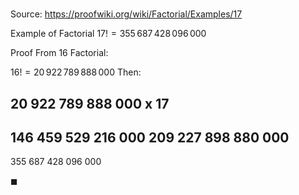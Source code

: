 # 

Source: https://proofwiki.org/wiki/Factorial/Examples/17

Example of Factorial
$17! = 355 \, 687 \, 428 \, 096 \, 000$


Proof
From $16$ Factorial:

$16! = 20 \, 922 \, 789 \, 888 \, 000$
Then:

 20 922 789 888 000
x                17
-------------------
146 459 529 216 000
209 227 898 880 000
-------------------
355 687 428 096 000

$\blacksquare$





